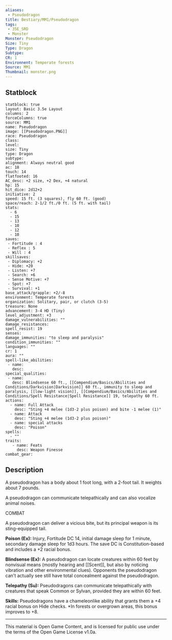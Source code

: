 ```yaml
---
aliases:
 - Pseudodragon
title: Bestiary/MM1/Pseudodragon
tags: 
 - 35E_SRD
 - Monster
Monster: Pseudodragon
Size: Tiny
Type: Dragon
Subtype: 
CR: 1
Environnent: Temperate forests
Source: MM1
Thumbnail: monster.png
---
```


## Statblock

```statblock
statblock: true
layout: Basic 3.5e Layout
columns: 2
forceColumns: true
source: MM1 
name: Pseudodragon
image: [[Pseudodragon.PNG]]
race: Pseudodragon
class: 
level: 
size: Tiny
type: Dragon
subtype: 
alignment: Always neutral good
ac: 18
touch: 14
flatfooted: 16
AC_desc: +2 size, +2 Dex, +4 natural
hp: 15
hit_dice: 2d12+2
initiative: 2
speed: 15 ft. (3 squares), fly 60 ft. (good)
space/reach: 2-1/2 ft./0 ft. (5 ft. with tail)
stats:
  - 6
  - 15
  - 13
  - 10
  - 12
  - 10
saves:
 - Fortitude : 4
 - Reflex : 5
 - Will : 4
skillsaves:
 - Diplomacy: +2
 - Hide: +20
 - Listen: +7
 - Search: +6
 - Sense Motive: +7
 - Spot: +7
 - Survival: +1
base_attack/grapple: +2/-8
environment: Temperate forests
organization: Solitary, pair, or clutch (3-5)
treasure: None
advancement: 3-4 HD (Tiny)
level_adjustment: +3
damage_vulnerabilities: ""
damage_resistances: 
spell_resist: 19
senses: 
damage_immunities: "to sleep and paralysis"
condition_immunities: ""
languages: ""
cr: 1
aura: ""
spell-like_abilities:
 - name: 
   desc: 
special_qualities:
 - name:
   desc: Blindsense 60 ft., [[Compendium/Basics/Abilities and Conditions/Darkvision|Darkvision]] 60 ft., immunity to sleep and paralysis, [[low-light vision]], [[Compendium/Basics/Abilities and Conditions/Spell Resistance|Spell Resistance]] 19, telepathy 60 ft.
actions:
  - name: Full Attack
    desc: "Sting +4 melee (1d3-2 plus poison) and bite -1 melee (1)"
  - name: Attack
    desc: "Sting +4 melee (1d3-2 plus poison)"
  - name: special attacks
    desc: "Poison"
spells:
  - ""
traits:
   - name: Feats
     desc: Weapon Finesse
combat_gear:  
```

## Description



A pseudodragon has a body about 1 foot long, with a 2-foot tail. It weights about 7 pounds.

A pseudodragon can communicate telepathically and can also vocalize animal noises.

COMBAT

A pseudodragon can deliver a vicious bite, but its principal weapon is its sting-equipped tail.


**Poison (Ex):** Injury, Fortitude DC 14, initial damage sleep for 1 minute, secondary damage sleep for 1d3 hours. The save DC is Constitution-based and includes a +2 racial bonus.


**Blindsense (Ex):** A pseudodragon can locate creatures within 60 feet by nonvisual means (mostly hearing and [[Scent]], but also by noticing vibration and other environmental clues). Opponents the pseudodragon can't actually see still have total concealment against the pseudodragon.


**Telepathy (Su):** Pseudodragons can communicate telepathically with creatures that speak Common or Sylvan, provided they are within 60 feet.


**Skills:** Pseudodragons have a chameleonlike ability that grants them a +4 racial bonus on Hide checks. *In forests or overgrown areas, this bonus improves to +8.

---

This material is Open Game Content, and is licensed for public use under the terms of the Open Game License v1.0a.
